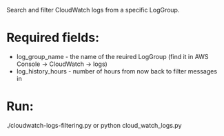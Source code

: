 Search and filter CloudWatch logs from a specific LogGroup.

Required fields:
================
- log_group_name - the name of the reuired LogGroup (find it in AWS Console -> CloudWatch -> logs)
- log_history_hours - number of hours from now back to filter messages in
 
Run:
====
  ./cloudwatch-logs-filtering.py
or
  python cloud_watch_logs.py


